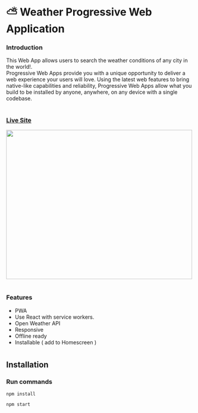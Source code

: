 # ⛅️ Weather Progressive Web Application

### Introduction
This Web App allows users to search the weather conditions of any city in the world!.
<br/>
Progressive Web Apps provide you with a unique opportunity to deliver a web experience your users will love. Using the latest web features to bring native-like capabilities and reliability, 
Progressive Web Apps allow what you build to be installed by anyone, anywhere, on any device with a single codebase. 

#

### [Live Site](https://pwa-climate.netlify.app/)
<img style="text-align:center" src="https://user-images.githubusercontent.com/81709725/126879879-f7a43894-02f5-47e7-8679-99390533dddd.png" width=500px height=400px/>

#

### Features

* PWA
* Use React with service workers.
* Open Weather API
* Responsive
* Offline ready
* Installable ( add to Homescreen )

#
## Installation

### Run commands 
```console
npm install
```
```console
npm start
```
